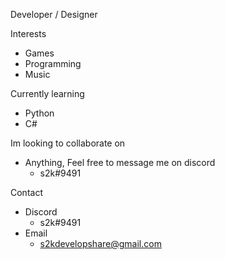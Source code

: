 Developer / Designer

Interests
  + Games
  + Programming
  + Music

Currently learning
  + Python
  + C#

Im looking to collaborate on
  + Anything, Feel free to message me on discord
    - s2k#9491 

Contact
  + Discord
    - s2k#9491
  + Email
    - s2kdevelopshare@gmail.com
